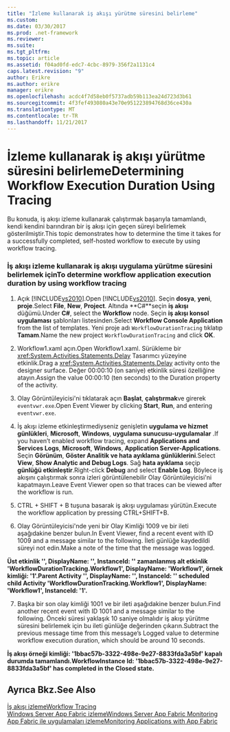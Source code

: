 ```yaml
---
title: "İzleme kullanarak iş akışı yürütme süresini belirleme"
ms.custom: 
ms.date: 03/30/2017
ms.prod: .net-framework
ms.reviewer: 
ms.suite: 
ms.tgt_pltfrm: 
ms.topic: article
ms.assetid: f04ad0fd-edc7-4cbc-8979-356f2a1131c4
caps.latest.revision: "9"
author: Erikre
ms.author: erikre
manager: erikre
ms.openlocfilehash: acdc4f7d58eb0f5737adb59b113ea24d723d3b61
ms.sourcegitcommit: 4f3fef493080a43e70e951223894768d36ce430a
ms.translationtype: MT
ms.contentlocale: tr-TR
ms.lasthandoff: 11/21/2017
---
```

# <a name="determining-workflow-execution-duration-using-tracing"></a><span data-ttu-id="bedfd-102">İzleme kullanarak iş akışı yürütme süresini belirleme</span><span class="sxs-lookup"><span data-stu-id="bedfd-102">Determining Workflow Execution Duration Using Tracing</span></span>
<span data-ttu-id="bedfd-103">Bu konuda, iş akışı izleme kullanarak çalıştırmak başarıyla tamamlandı, kendi kendini barındıran bir iş akışı için geçen süreyi belirlemek gösterilmiştir.</span><span class="sxs-lookup"><span data-stu-id="bedfd-103">This topic demonstrates how to determine the time it takes for a successfully completed, self-hosted workflow to execute by using workflow tracing.</span></span>  
  
### <a name="to-determine-workflow-application-execution-duration-by-using-workflow-tracing"></a><span data-ttu-id="bedfd-104">İş akışı izleme kullanarak iş akışı uygulama yürütme süresini belirlemek için</span><span class="sxs-lookup"><span data-stu-id="bedfd-104">To determine workflow application execution duration by using workflow tracing</span></span>  
  
1.  <span data-ttu-id="bedfd-105">Açık [!INCLUDE[vs2010](../../../includes/vs2010-md.md)].</span><span class="sxs-lookup"><span data-stu-id="bedfd-105">Open [!INCLUDE[vs2010](../../../includes/vs2010-md.md)].</span></span>  <span data-ttu-id="bedfd-106">Seçin **dosya**, **yeni**, **proje**.</span><span class="sxs-lookup"><span data-stu-id="bedfd-106">Select **File**, **New**, **Project**.</span></span>  <span data-ttu-id="bedfd-107">Altında **C#**seçin **iş akışı** düğümü.</span><span class="sxs-lookup"><span data-stu-id="bedfd-107">Under **C#**, select the **Workflow** node.</span></span>  <span data-ttu-id="bedfd-108">Seçin **iş akışı konsol uygulaması** şablonları listesinden.</span><span class="sxs-lookup"><span data-stu-id="bedfd-108">Select **Workflow Console Application** from the list of templates.</span></span>  <span data-ttu-id="bedfd-109">Yeni proje adı `WorkflowDurationTracing` tıklatıp **Tamam**.</span><span class="sxs-lookup"><span data-stu-id="bedfd-109">Name the new project `WorkflowDurationTracing` and click **OK**.</span></span>  
  
2.  <span data-ttu-id="bedfd-110">Workflow1.xaml açın.</span><span class="sxs-lookup"><span data-stu-id="bedfd-110">Open Workflow1.xaml.</span></span>  <span data-ttu-id="bedfd-111">Sürükleme bir <xref:System.Activities.Statements.Delay> Tasarımcı yüzeyine etkinlik.</span><span class="sxs-lookup"><span data-stu-id="bedfd-111">Drag a <xref:System.Activities.Statements.Delay> activity onto the designer surface.</span></span> <span data-ttu-id="bedfd-112">Değer 00:00:10 (on saniye) etkinlik süresi özelliğine atayın.</span><span class="sxs-lookup"><span data-stu-id="bedfd-112">Assign the value 00:00:10 (ten seconds) to the Duration property of the activity.</span></span>  
  
3.  <span data-ttu-id="bedfd-113">Olay Görüntüleyicisi'ni tıklatarak açın **Başlat**, **çalıştırmak**ve girerek `eventvwr.exe`.</span><span class="sxs-lookup"><span data-stu-id="bedfd-113">Open Event Viewer by clicking **Start**, **Run**, and entering `eventvwr.exe`.</span></span>  
  
4.  <span data-ttu-id="bedfd-114">İş akışı izleme etkinleştirmediyseniz genişletin **uygulama ve hizmet günlükleri**, **Microsoft**, **Windows**, **uygulama sunucusu-uygulamalar** .</span><span class="sxs-lookup"><span data-stu-id="bedfd-114">If you haven’t enabled workflow tracing, expand **Applications and Services Logs**, **Microsoft**, **Windows**, **Application Server-Applications**.</span></span> <span data-ttu-id="bedfd-115">Seçin **Görünüm**, **Göster Analitik ve hata ayıklama günlüklerini**.</span><span class="sxs-lookup"><span data-stu-id="bedfd-115">Select **View**, **Show Analytic and Debug Logs**.</span></span> <span data-ttu-id="bedfd-116">Sağ **hata ayıklama** seçip **günlüğü etkinleştir**.</span><span class="sxs-lookup"><span data-stu-id="bedfd-116">Right-click **Debug** and select **Enable Log**.</span></span> <span data-ttu-id="bedfd-117">Böylece iş akışını çalıştırmak sonra izleri görüntülenebilir Olay Görüntüleyicisi'ni kapatmayın.</span><span class="sxs-lookup"><span data-stu-id="bedfd-117">Leave Event Viewer open so that traces can be viewed after the workflow is run.</span></span>  
  
5.  <span data-ttu-id="bedfd-118">CTRL + SHIFT + B tuşuna basarak iş akışı uygulaması yürütün.</span><span class="sxs-lookup"><span data-stu-id="bedfd-118">Execute the workflow application by pressing CTRL+SHIFT+B.</span></span>  
  
6.  <span data-ttu-id="bedfd-119">Olay Görüntüleyicisi'nde yeni bir Olay Kimliği 1009 ve bir ileti aşağıdakine benzer bulun.</span><span class="sxs-lookup"><span data-stu-id="bedfd-119">In Event Viewer, find a recent event with ID 1009 and a message similar to the following.</span></span> <span data-ttu-id="bedfd-120">İleti günlüğe kaydedildi süreyi not edin.</span><span class="sxs-lookup"><span data-stu-id="bedfd-120">Make a note of the time that the message was logged.</span></span>  
  
 <span data-ttu-id="bedfd-121">**Üst etkinlik '', DisplayName: '', InstanceId: '' zamanlanmış alt etkinlik 'WorkflowDurationTracking.Workflow1', DisplayName: 'Workflow1', örnek kimliği: '1'.**</span><span class="sxs-lookup"><span data-stu-id="bedfd-121">**Parent Activity '', DisplayName: '', InstanceId: '' scheduled child Activity 'WorkflowDurationTracking.Workflow1', DisplayName: 'Workflow1', InstanceId: '1'.**</span></span>  
  
7.  <span data-ttu-id="bedfd-122">Başka bir son olay kimliği 1001 ve bir ileti aşağıdakine benzer bulun.</span><span class="sxs-lookup"><span data-stu-id="bedfd-122">Find another recent event with ID 1001 and a message similar to the following.</span></span>  <span data-ttu-id="bedfd-123">Önceki süresi yaklaşık 10 saniye olmalıdır iş akışı yürütme süresini belirlemek için bu ileti günlüğe değerinden çıkarın.</span><span class="sxs-lookup"><span data-stu-id="bedfd-123">Subtract the previous message time from this message’s Logged value to determine workflow execution duration, which should be around 10 seconds.</span></span>  
  
 <span data-ttu-id="bedfd-124">**İş akışı örneği kimliği: '1bbac57b-3322-498e-9e27-8833fda3a5bf' kapalı durumda tamamlandı.**</span><span class="sxs-lookup"><span data-stu-id="bedfd-124">**WorkflowInstance Id: '1bbac57b-3322-498e-9e27-8833fda3a5bf' has completed in the Closed state.**</span></span>  
  
## <a name="see-also"></a><span data-ttu-id="bedfd-125">Ayrıca Bkz.</span><span class="sxs-lookup"><span data-stu-id="bedfd-125">See Also</span></span>  
 [<span data-ttu-id="bedfd-126">İş akışı izleme</span><span class="sxs-lookup"><span data-stu-id="bedfd-126">Workflow Tracing</span></span>](../../../docs/framework/windows-workflow-foundation/workflow-tracing.md)  
 [<span data-ttu-id="bedfd-127">Windows Server App Fabric izleme</span><span class="sxs-lookup"><span data-stu-id="bedfd-127">Windows Server App Fabric Monitoring</span></span>](http://go.microsoft.com/fwlink/?LinkId=201273)  
 [<span data-ttu-id="bedfd-128">App Fabric ile uygulamaları izleme</span><span class="sxs-lookup"><span data-stu-id="bedfd-128">Monitoring Applications with App Fabric</span></span>](http://go.microsoft.com/fwlink/?LinkId=201275)
